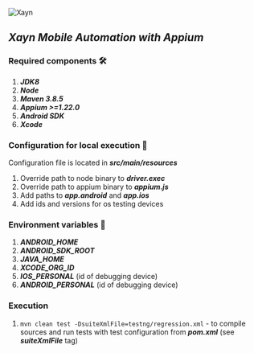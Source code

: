 ![Xayn](https://uploads-ssl.webflow.com/5ea197660b956f76d26f0026/5ea197660b956f6b886f003d_xayn-logo.svg)

## _Xayn Mobile Automation with Appium_<a name="TOP"></a>

### Required components  🛠

1. _**JDK8**_
2. _**Node**_
3. _**Maven 3.8.5**_
4. _**Appium >=1.22.0**_
5. _**Android SDK**_
6. _**Xcode**_

### Configuration for local execution 📱
Configuration file is located in _**src/main/resources**_
1. Override path to node binary to _**driver.exec**_
2. Override path to appium binary to _**appium.js**_
3. Add paths to **_app.android_** and **_app.ios_**
4. Add ids and versions for os testing devices


### Environment variables 📃
1. _**ANDROID_HOME**_
2. _**ANDROID_SDK_ROOT**_
3. _**JAVA_HOME**_
4. _**XCODE_ORG_ID**_
5. _**IOS_PERSONAL**_ (id of debugging device)
6. _**ANDROID_PERSONAL**_ (id of debugging device)

### Execution

1. `mvn clean test -DsuiteXmlFile=testng/regression.xml` - to compile sources and run tests with test configuration from _**pom.xml**_ (see **_suiteXmlFile_** tag)